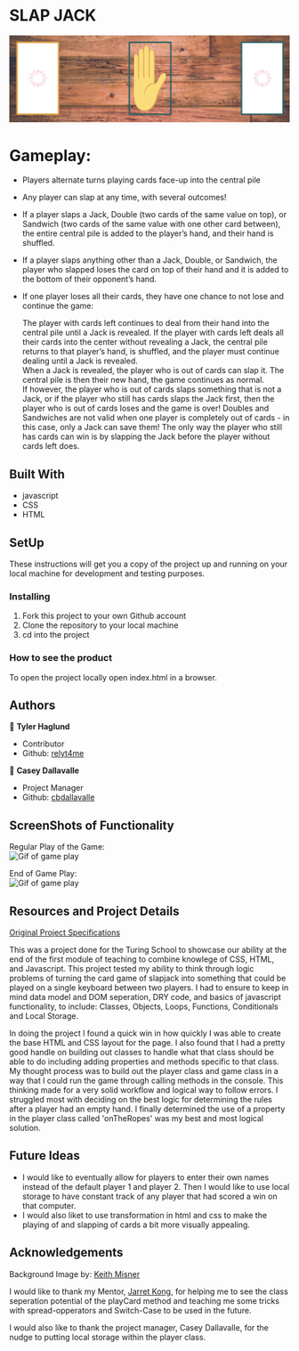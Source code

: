 # SLAP JACK
 
![logo](docs/readme-assets/logo.png)

# Gameplay:

* Players alternate turns playing cards face-up into the central pile
* Any player can slap at any time, with several outcomes!
* If a player slaps a Jack, Double (two cards of the same value on top), or Sandwich (two cards of the same value with one other card between), the entire central pile is added to the player’s hand, and their hand is shuffled.
* If a player slaps anything other than a Jack, Double, or Sandwich, the player who slapped loses the card on top of their hand and it is added to the bottom of their opponent’s hand.
* If one player loses all their cards, they have one chance to not lose and continue the game:  
   
   The player with cards left continues to deal from their hand into the central pile until a Jack is revealed. If the player with cards left deals all their cards into the center without revealing a Jack, the central pile returns to that player’s hand, is shuffled, and the player must continue dealing until a Jack is revealed.  
   When a Jack is revealed, the player who is out of cards can slap it. The central pile is then their new hand, the game continues as normal.  
   If however, the player who is out of cards slaps something that is not a Jack, or if the player who still has cards slaps the Jack first, then the player who is out of cards loses and the game is over!
Doubles and Sandwiches are not valid when one player is completely out of cards - in this case, only a Jack can save them!
The only way the player who still has cards can win is by slapping the Jack before the player without cards left does.

## Built With

-  javascript
-  CSS
-  HTML

## SetUp

These instructions will get you a copy of the project up and running on your local machine for development and testing purposes.

### Installing
1. Fork this project to your own Github account
2. Clone the repository to your local machine
3. cd into the project

### How to see the product

To open the project locally open index.html in a browser.

## Authors

👤 **Tyler Haglund** 
- Contributor
- Github: [relyt4me](https://github.com/relyt4me)

👤 **Casey Dallavalle** 
- Project Manager
- Github: [cbdallavalle](https://github.com/cbdallavalle)

## ScreenShots of Functionality
Regular Play of the Game:  
![Gif of game play](docs/readme-assets/start-game.gif)

End of Game Play:  
![Gif of game play](docs/readme-assets/end-game.gif)


## Resources and Project Details

[Original Project Specifications](https://frontend.turing.io/projects/module-1/slapjack.html)   
   
   This was a project done for the Turing School to showcase our ability at the end of the first module of teaching to combine knowlege of CSS, HTML, and Javascript. This project tested my ability to think through logic problems of turning the card game of slapjack into something that could be played on a single keyboard between two players. I had to ensure to keep in mind data model and DOM seperation, DRY code, and basics of javascript functionality, to include: Classes, Objects, Loops, Functions, Conditionals and Local Storage.  
   
   In doing the project I found a quick win in how quickly I was able to create the base HTML and CSS layout for the page. I also found that I had a pretty good handle on building out classes to handle what that class should be able to do including adding properties and methods specific to that class. My thought process was to build out the player class and game class in a way that I could run the game through calling methods in the console. This thinking made for a very solid workflow and logical way to follow errors. I struggled most with deciding on the best logic for determining the rules after a player had an empty hand. I finally determined the use of a property in the player class called 'onTheRopes' was my best and most logical solution.
   
## Future Ideas  
   * I would like to eventually allow for players to enter their own names instead of the default player 1 and player 2. Then I would like to use local storage to have constant track of any player that had scored a win on that computer.  
   * I would also liket to use transformation in html and css to make the playing of and slapping of cards a bit more visually appealing.

## Acknowledgements

Background Image by: [Keith Misner](https://unsplash.com/@keithmisner)

I would like to thank my Mentor, [Jarret Kong](https://github.com/jarrettkong), for helping me to see the class seperation potential of the playCard method and teaching me some tricks with spread-opperators and Switch-Case to be used in the future.  

I would also like to thank the project manager, Casey Dallavalle, for the nudge to putting local storage within the player class.
